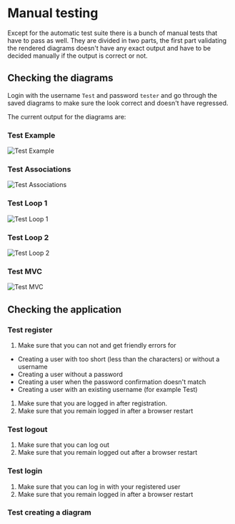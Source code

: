 # Manual testing
Except for the automatic test suite there is a bunch of manual tests that have to pass as well.
They are divided in two parts, the first part validating the rendered diagrams doesn't have any
exact output and have to be decided manually if the output is correct or not.

## Checking the diagrams
Login with the username `Test` and password `tester` and go through the saved diagrams
to make sure the look correct and doesn't have regressed.

The current output for the diagrams are:
### Test Example
![Test Example]()
### Test Associations
![Test Associations]()
### Test Loop 1
![Test Loop 1]()
### Test Loop 2
![Test Loop 2]()
### Test MVC
![Test MVC]()

## Checking the application
### Test register
1. Make sure that you can not and get friendly errors for
  - Creating a user with too short (less than the characters) or without a username
  - Creating a user without a password
  - Creating a user when the password confirmation doesn't match
  - Creating a user with an existing username (for example Test)
1. Make sure that you are logged in after registration.
1. Make sure that you remain logged in after a browser restart

### Test logout
1. Make sure that you can log out
1. Make sure that you remain logged out after a browser restart

### Test login
1. Make sure that you can log in with your registered user
1. Make sure that you remain logged in after a browser restart

### Test creating a diagram
